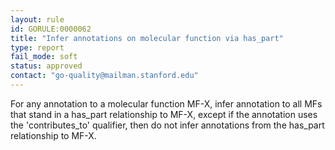 ```yaml
---
layout: rule
id: GORULE:0000062
title: "Infer annotations on molecular function via has_part"
type: report
fail_mode: soft
status: approved
contact: "go-quality@mailman.stanford.edu"
---
```

For any annotation to a molecular function MF-X, infer annotation to all MFs that stand in a has_part relationship to MF-X, except if the annotation uses the 'contributes_to' qualifier, then do not infer annotations from the has_part relationship to MF-X.
